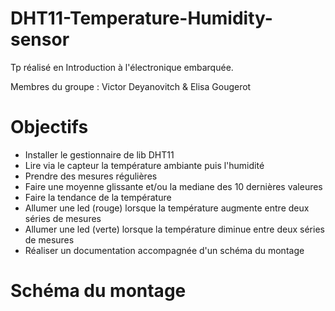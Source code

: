 # DHT11-Temperature-Humidity-sensor

Tp réalisé en Introduction à l'électronique embarquée.

Membres du groupe : Victor Deyanovitch & Elisa Gougerot

# Objectifs

- Installer le gestionnaire de lib DHT11
- Lire via le capteur la température ambiante puis l'humidité 
- Prendre des mesures régulières 
- Faire une moyenne glissante et/ou la mediane des 10 dernières valeures
- Faire la tendance de la température
- Allumer une led (rouge) lorsque la température augmente entre deux séries de mesures
- Allumer une led (verte) lorsque la température diminue entre deux séries de mesures
- Réaliser un documentation accompagnée d'un schéma du montage

# Schéma du montage


